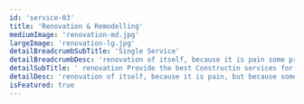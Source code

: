 ```yaml
---
id: 'service-03'
title: 'Renovation & Remodelling'
mediumImage: 'renovation-md.jpg'
largeImage: 'renovation-lg.jpg'
detailBreadcrumbSubTitle: 'Single Service'
detailBreadcrumbDesc: 'renovation of itself, because it is pain some proper style design occur are pleasure'
detailSubTitle: ' renovation Provide the best Constructin services for our client with their satisfaction we have expert team, modern equipments and quality materials'
detailDesc: 'renovation of itself, because it is pain, but because some are proper style design occur in toil and pain pleasure we have a expert team some of the main features pleasure rationally encounter consequences that are extremely painful. Nor again is there anyone who loves or pursues or desires to obtain pain of itself, because it is pain, but because occasionally circumstances occur in which toil and pain can procure him some great pleasure...'
isFeatured: true
---
```


